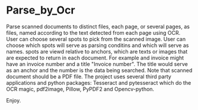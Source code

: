 # Parse_by_Ocr
Parse scanned documents to distinct files, each page, or several pages, as files, named according to the text detected from each page using OCR.
User can choose several spots to pick from the scanned image. User can choose which spots will serve as parsing conditins and which will serve as names.
spots are viewd relative to anchors, which are texts or images that are expected to return in each document. For example and invoice might have an invoice number and a title "Invoice number". The title would serve as an anchor and the number is the data being searched.
Note that scanned document should be a PDF file.
The project uses several third party applications and python packages: Tesseract and pytesseract which do the OCR magic, pdf2image, Pillow, PyPDF2 and Opencv-python.

Enjoy.
